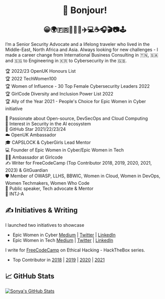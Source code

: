 <h1 align="center">👋 Bonjour!</h1>
<h2 align="center">😀🌍🇫🇷🌈🦄🍱✈️💻☕️🎧🎬📷🕹️</h2>


I’m a Senior Security Advocate and a lifelong traveler who lived in the Middle-East, North Africa and Asia. Always looking for new challenges - I made a career change from International Business Consulting in 🇹🇳, 🇸🇦 and 🇸🇬 to Engineering in 🇰🇷 to Cybersecurity in the 🇬🇧. 

🏆 2022/23 OpenUK Honours List  
🏆 2022 TechWomen100  
🏆 Women of Influence - 30 Top Female Cybersecurity Leaders 2022   
🏆 GirlCode Diversity and Inclusion Power List 2022  
🏆 Ally of the Year 2021 - People's Choice for Epic Women in Cyber initiative  

💖 Passionate about Open-source, DevSecOps and Cloud Computing  
🤖 Interest in Security in the AI ecosystem   
🌟 GitHub Star 2021/22/23/24  
☁️ OpenUK Ambassador  
🎓 CAPSLOCK & CyberGirls Lead Mentor  
💻 Founder of Epic Women in Cyber/Epic Women in Tech   
👩‍🎤 Ambassador at Girlcode   
✍️ Writer for FreeCodeCamp (Top Contributor 2018, 2019, 2020, 2021, 2023) & GitGuardian     
🛡️ Member of OWASP, LLHS, BBWIC, Women in Cloud, Women in DevOps, Women Techmakers, Women Who Code    
🎤 Public speaker, Tech advocate & Mentor   
🧠 INTJ-A 


## &#x270d; Initiatives & Writing

I launched two initiatives to showcase 
- Epic Women in Cyber [Medium](https://medium.com/epic-women-in-cyber) | [Twitter](https://twitter.com/EpicWomenCyber) | [LinkedIn](https://www.linkedin.com/company/epic-women-in-cyber)
- Epic Women in Tech [Medium](https://medium.com/epic-women-in-tech) | [Twitter](https://twitter.com/EpicWomenTech) | [LinkedIn](https://www.linkedin.com/company/epic-women-in-tech)

I write for [FreeCodeCamp](https://www.freecodecamp.org/news/author/sonya/) on Ethical Hacking - HackTheBox series.  
- Top Contributor in [2018](https://www.freecodecamp.org/news/announcing-our-freecodecamp-2018-top-contributor-award-winners-861da08a77e1/) | [2019](https://www.freecodecamp.org/news/fcc100-top-contributors-2019/) | [2020](https://www.freecodecamp.org/news/2020-top-contributors/) | [2021](https://www.freecodecamp.org/news/2021-top-contributors)

## &#x1f4c8; GitHub Stats
<a href="https://github.com/SonyaMoisset/SonyaMoisset">
  <img align="center" src="https://github-readme-stats.vercel.app/api?username=SonyaMoisset&show_icons=true&line_height=27&count_private=true&title_color=ffffff&text_color=c9cacc&icon_color=2bbc8a&bg_color=1d1f21" alt="Sonya's GitHub Stats" />
</a>
